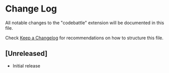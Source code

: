 # Change Log

All notable changes to the "codebattle" extension will be documented in this file.

Check [Keep a Changelog](http://keepachangelog.com/) for recommendations on how to structure this file.

## [Unreleased]

- Initial release